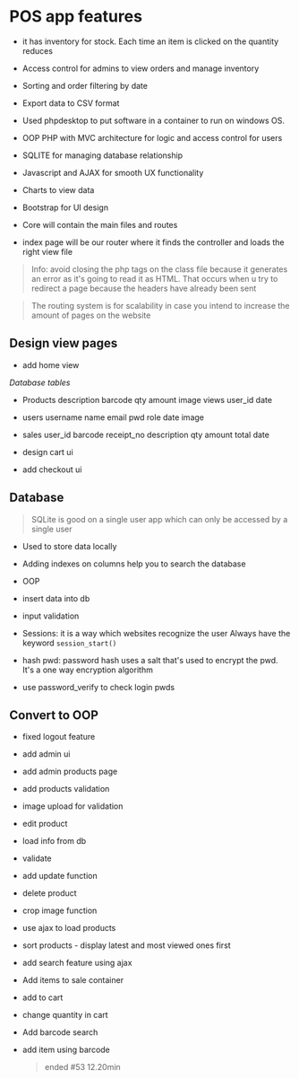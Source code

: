 # POS app features

- it has inventory for stock. Each time an item is clicked on the quantity reduces
- Access control for admins to view orders and manage inventory
- Sorting and order filtering by date
- Export data to CSV format

- Used phpdesktop to put software in a container to run on windows OS.
- OOP PHP with MVC architecture for logic and access control for users
- SQLITE for managing database relationship
- Javascript and AJAX for smooth UX functionality
- Charts to view data
- Bootstrap for UI design

- Core will contain the main files and routes
- index page will be our router where it finds the controller and loads the right view file

> Info: avoid closing the php tags on the class file because it generates an error as it's going to read it as HTML. That occurs when u try to redirect a page because the headers have already been sent

> The routing system is for scalability in case you intend to increase the amount of pages on the website

## Design view pages

- add home view

_Database tables_

- Products
  description
  barcode
  qty
  amount
  image
  views
  user_id
  date

- users
  username
  name
  email
  pwd
  role
  date
  image

- sales
  user_id
  barcode
  receipt_no
  description
  qty
  amount
  total
  date

- design cart ui
- add checkout ui

## Database

> SQLite is good on a single user app which can only be accessed by a single user

- Used to store data locally
- Adding indexes on columns help you to search the database
- OOP

- insert data into db
- input validation

- Sessions: it is a way which websites recognize the user
  Always have the keyword `session_start()`

- hash pwd: password hash uses a salt that's used to encrypt the pwd. It's a one way encryption algorithm
- use password_verify to check login pwds

## Convert to OOP

- fixed logout feature
- add admin ui
- add admin products page

- add products validation
- image upload for validation

- edit product
- load info from db
- validate
- add update function

- delete product

- crop image function

- use ajax to load products
- sort products - display latest and most viewed ones first
- add search feature using ajax

- Add items to sale container
- add to cart
- change quantity in cart

- Add barcode search
- add item using barcode

  > ended #53 12.20min
